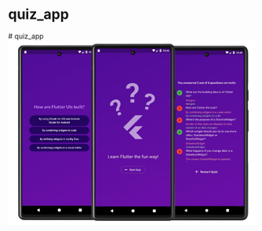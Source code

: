 # quiz_app


#   q u i z _ a p p 
![Alt Text](https://github.com/ihsan7770/quiz_app/blob/49ef1748468c31cc8d5a7aed5ea8d6253d635611/quizapp.png?raw=true)
 
 


